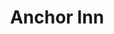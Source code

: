 ---
layout: default
title: "Anchor Inn"
categories: Bars
rating: "$$"
description: "Well known for its hamburgers and a popular expatriate watering hole. Tel: 22435"
---